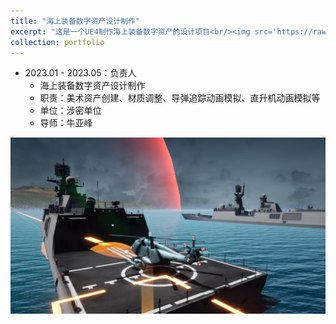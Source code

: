 ```yaml
---
title: "海上装备数字资产设计制作"
excerpt: "这是一个UE4制作海上装备数字资产的设计项目<br/><img src='https://raw.githubusercontent.com/george-wyy/MyPic/img/img/202305221845523.png'>"
collection: portfolio
---
```

- 2023.01 - 2023.05：负责人
  - 海上装备数字资产设计制作
  - 职责：美术资产创建、材质调整、导弹追踪动画模拟、直升机动画模拟等
  - 单位：涉密单位
  - 导师：牛亚峰

![海上装备数字资产_直升机](https://raw.githubusercontent.com/george-wyy/MyPic/img/img/202305221845523.png)